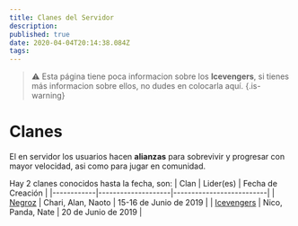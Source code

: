 ```yaml
---
title: Clanes del Servidor
description: 
published: true
date: 2020-04-04T20:14:38.084Z
tags: 
---
```


> :warning: Esta página tiene poca informacion sobre los **Icevengers**, si tienes más informacion sobre ellos, no dudes en colocarla aquí.
{.is-warning}
# Clanes
El en servidor los usuarios hacen **alianzas** para sobrevivir y progresar con mayor velocidad, asi como para jugar en comunidad.

Hay 2 clanes conocidos hasta la fecha, son:
| Clan       | Lider(es)          | Fecha de Creación        |
|------------|--------------------|--------------------------|
| [Negroz](/clanes/negroz)     | Chari, Alan, Naoto | 15-16 de Junio de 2019   |
| [Icevengers](/clanes/icevengers) |    Nico, Panda, Nate    | 20 de Junio de 2019 |